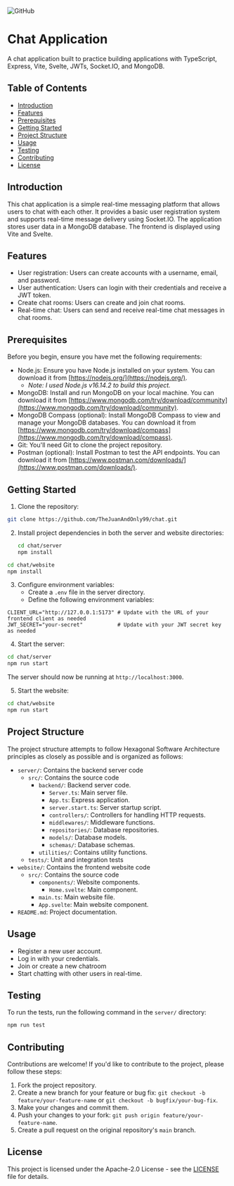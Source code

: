 ![GitHub](https://img.shields.io/github/license/TheJuanAndOnly99/chat)

# Chat Application

A chat application built to practice building applications with TypeScript, Express, Vite, Svelte, JWTs, Socket.IO, and MongoDB.

## Table of Contents

- [Introduction](#introduction)
- [Features](#features)
- [Prerequisites](#prerequisites)
- [Getting Started](#getting-started)
- [Project Structure](#project-structure)
- [Usage](#usage)
- [Testing](#testing)
- [Contributing](#contributing)
- [License](#license)

## Introduction

This chat application is a simple real-time messaging platform that allows users to chat with each other. It provides a basic user registration system and supports real-time message delivery using Socket.IO. The application stores user data in a MongoDB database. The frontend is displayed using Vite and Svelte.

## Features

- User registration: Users can create accounts with a username, email, and password.
- User authentication: Users can login with their credentials and receive a JWT token.
- Create chat rooms: Users can create and join chat rooms.
- Real-time chat: Users can send and receive real-time chat messages in chat rooms.

## Prerequisites

Before you begin, ensure you have met the following requirements:

- Node.js: Ensure you have Node.js installed on your system. You can download it from [https://nodejs.org/](https://nodejs.org/).
  - *Note: I used Node.js v16.14.2 to build this project.*
- MongoDB: Install and run MongoDB on your local machine. You can download it from [https://www.mongodb.com/try/download/community](https://www.mongodb.com/try/download/community).
- MongoDB Compass (optional): Install MongoDB Compass to view and manage your MongoDB databases. You can download it from [https://www.mongodb.com/try/download/compass](https://www.mongodb.com/try/download/compass).
- Git: You'll need Git to clone the project repository.
- Postman (optional): Install Postman to test the API endpoints. You can download it from [https://www.postman.com/downloads/](https://www.postman.com/downloads/).

## Getting Started

1. Clone the repository:

  ```bash
  git clone https://github.com/TheJuanAndOnly99/chat.git
  ```

2. Install project dependencies in both the server and website directories:

   ```bash
   cd chat/server
   npm install
   ```

  ```bash
  cd chat/website
  npm install
  ```

3. Configure environment variables:
   - Create a `.env` file in the server directory.
   - Define the following environment variables:

  ```env
  CLIENT_URL="http://127.0.0.1:5173" # Update with the URL of your frontend client as needed
  JWT_SECRET="your-secret"           # Update with your JWT secret key as needed
  ```

4. Start the server:

  ```bash
  cd chat/server
  npm run start
  ```

The server should now be running at `http://localhost:3000`.

5. Start the website:

  ```bash
  cd chat/website
  npm run start
  ```

## Project Structure

The project structure attempts to follow Hexagonal Software Architecture principles as closely as possible and is organized as follows:

- `server/`: Contains the backend server code
  - `src/`: Contains the source code
    - `backend/`: Backend server code.
      - `Server.ts`: Main server file.
      - `App.ts`: Express application.
      - `server.start.ts`: Server startup script.
      - `controllers/`: Controllers for handling HTTP requests.
      - `middlewares/`: Middleware functions.
      - `repositories/`: Database repositories.
      - `models/`: Database models.
      - `schemas/`: Database schemas.
    - `utilities/`: Contains utility functions.
  - `tests/`: Unit and integration tests 
- `website/`: Contains the frontend website code
  - `src/`: Contains the source code
    - `components/`: Website components.
      - `Home.svelte`: Main component.
    - `main.ts`: Main website file.
    - `App.svelte`: Main website component.
- `README.md`: Project documentation.

## Usage

- Register a new user account.
- Log in with your credentials.
- Join or create a new chatroom
- Start chatting with other users in real-time.

## Testing

To run the tests, run the following command in the `server/` directory:

```bash
npm run test
```

## Contributing

Contributions are welcome! If you'd like to contribute to the project, please follow these steps:

1. Fork the project repository.
2. Create a new branch for your feature or bug fix: `git checkout -b feature/your-feature-name` or `git checkout -b bugfix/your-bug-fix`.
3. Make your changes and commit them.
4. Push your changes to your fork: `git push origin feature/your-feature-name`.
5. Create a pull request on the original repository's `main` branch.

## License

This project is licensed under the Apache-2.0 License - see the [LICENSE](LICENSE) file for details.

